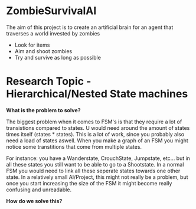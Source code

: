 # ZombieSurvivalAI

The aim of this project is to create an artificial brain for an agent that traverses a world invested by zombies

- Look for items
- Aim and shoot zombies
- Try and survive as long as possible


# Research Topic - Hierarchical/Nested State machines

**What is the problem to solve?**

The biggest problem when it comes to FSM's is that they require a lot of transistions compared to states. U would need around the amount of states times itself (states * states). This is a lot of work, since you probably also need a load of states aswell. When you make a graph of an FSM you might notice some transtitions that come from multiple states.

For instance: you have a Wanderstate, CrouchState, Jumpstate, etc... but in all these states you still want to be able to go to a Shootstate. In a normal FSM you would need to link all these seperate states towards one other state. In a relatively small AI/Project, this might not really be a problem, but once you start increasing the size of the FSM it might become really confusing and unreadable.


**How do we solve this?**

